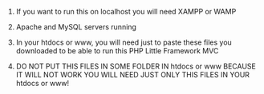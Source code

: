 1. If you want to run this on localhost you will need XAMPP or WAMP

2. Apache and MySQL servers running

3. In your htdocs or www, you will need just to paste these files you downloaded to be able to run this PHP Little Framework MVC

4. DO NOT PUT THIS FILES IN SOME FOLDER IN htdocs or www BECAUSE IT WILL NOT WORK YOU WILL NEED JUST ONLY THIS FILES IN YOUR htdocs or www!